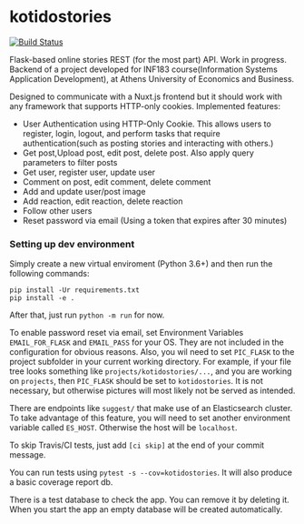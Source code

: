 # kotidostories

[![Build Status](https://travis-ci.com/teotsi/kotidostories.svg?token=fryzzCEs33gMM5e386ed&branch=master)](https://travis-ci.com/teotsi/kotidostories)

Flask-based online stories REST (for the most part) API. Work in progress. Backend of a project developed for INF183 course(Information Systems Application Development), at Athens University of Economics and Business.



Designed to communicate with a Nuxt.js frontend but it should work with any framework that supports HTTP-only cookies.
Implemented features:
 * User Authentication using HTTP-Only Cookie. This allows users to register, login, logout, and perform tasks that require authentication(such as posting stories and interacting with others.)
 * Get post,Upload post, edit post, delete post. Also apply query parameters to filter posts
 * Get user, register user, update user 
 * Comment on post, edit comment, delete comment
 * Add and update user/post image
 * Add reaction, edit reaction, delete reaction
 * Follow other users
 * Reset password via email (Using a token that expires after 30 minutes)
 
### Setting up dev environment

Simply create a new virtual enviroment (Python 3.6+) and then run the following commands:

```pip install -U pip
pip install -Ur requirements.txt
pip install -e .
```

After that, just run `python -m run` for now.

To enable password reset via email, set Environment Variables `EMAIL_FOR_FLASK` and `EMAIL_PASS` for your OS. They are not included in the configuration for obvious reasons.
Also, you wil need to set `PIC_FLASK` to the project subfolder in your current working directory. For example, if your file tree looks something
like `projects/kotidostories/...`, and you are working on `projects`, then `PIC_FLASK` should be set to `kotidostories`. It is not necessary,
but otherwise pictures will most likely not be served as intended.


There are endpoints like `suggest/` that make use of an Elasticsearch cluster. To take advantage of this feature, you will need to set another environment variable called `ES_HOST`. Otherwise the host will be `localhost`.


To skip Travis/CI tests, just add `[ci skip]` at the end of your commit message.

You can run tests using `pytest -s --cov=kotidostories`. It will also produce a basic coverage report db.

There is a test database to check the app. You can remove it by deleting it. When you start the app an empty database will be created automatically.
